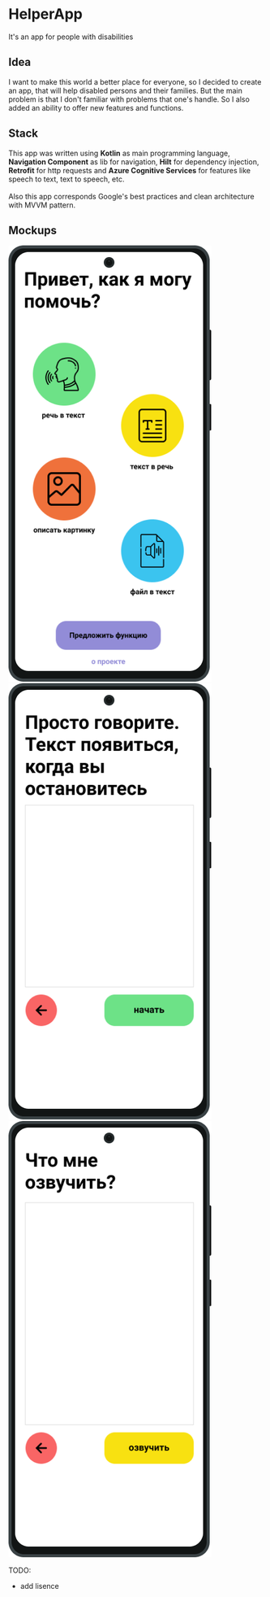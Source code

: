# HelperApp
It's an app for people with disabilities

## Idea
I want to make this world a better place for everyone, so I decided to create an app, that will help disabled persons and their families. But the main problem is that I don't familiar with problems that one's handle. So I also added an ability to offer new features and functions.

## Stack
This app was written using **Kotlin** as main programming language, **Navigation Component** as lib for navigation, **Hilt** for dependency injection, **Retrofit** for http requests and **Azure Cognitive Services** for features like speech to text, text to speech, etc.
</br></br>
Also this app corresponds Google's best practices and clean architecture with MVVM pattern.

## Mockups
![](https://raw.githubusercontent.com/kon3gor/HelperApp/mockups/screenshots/mockup1.png)
![](https://raw.githubusercontent.com/kon3gor/HelperApp/mockups/screenshots/mockup2.png)
![](https://raw.githubusercontent.com/kon3gor/HelperApp/mockups/screenshots/mockup3.png)

TODO: 
* add lisence
